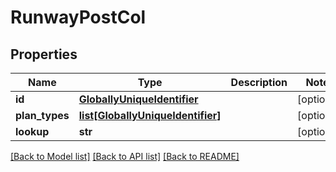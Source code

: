 # RunwayPostCol

## Properties
Name | Type | Description | Notes
------------ | ------------- | ------------- | -------------
**id** | [**GloballyUniqueIdentifier**](GloballyUniqueIdentifier.md) |  | [optional] 
**plan_types** | [**list[GloballyUniqueIdentifier]**](GloballyUniqueIdentifier.md) |  | [optional] 
**lookup** | **str** |  | [optional] 

[[Back to Model list]](../README.md#documentation-for-models) [[Back to API list]](../README.md#documentation-for-api-endpoints) [[Back to README]](../README.md)

